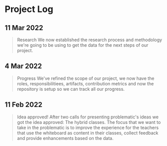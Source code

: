 # Project Log

## 11 Mar 2022
> Research
We now established the research process and methodology we're going to be using to get the data for the next steps of our project.

## 4 Mar 2022 
> Progress
We've refined the scope of our project, we now have the roles, responsibilitiees, artifacts, contribution metrics and now the repository is setup so we can track all our progress.

## 11 Feb 2022
> Idea approved!
After two calls for presenting problematic's ideas we got the idea approved: The hybrid classes. The focus that we want to take in the problematic is to improve the experience for the teachers that use the whiteboard as content in their classes, collect feedback and provide enhancements based on the data.